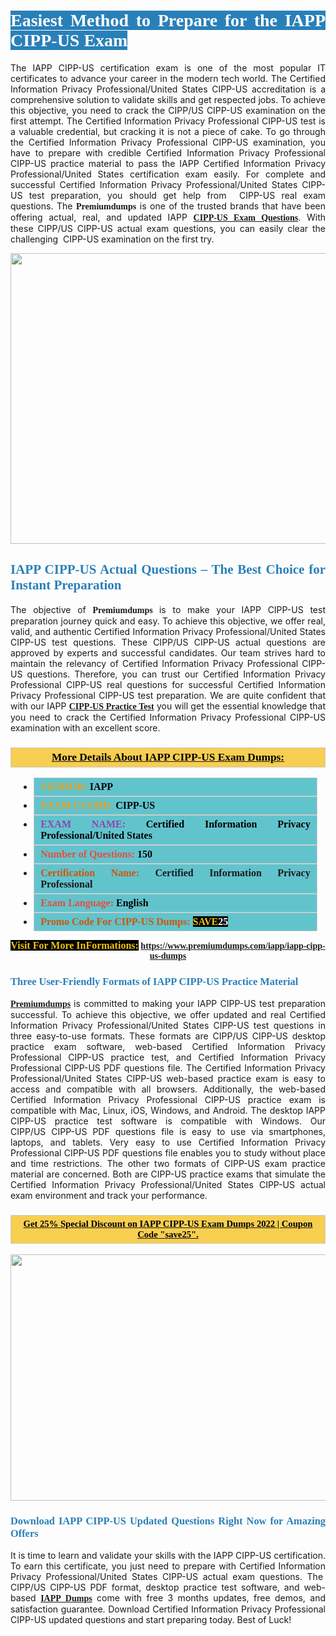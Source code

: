 <h1 style="text-align: justify;"><span style="color:#ffffff;"><span style="font-family:Georgia,serif;"><strong><span style="background-color:#2980b9;">Easiest Method to Prepare for the IAPP CIPP-US Exam</span></strong></span></span></h1>

<p style="text-align: justify;">The IAPP CIPP-US certification exam is one of the most popular IT certificates to advance your career in the modern tech world. The Certified Information Privacy Professional/United States CIPP-US accreditation is a comprehensive solution to validate skills and get respected jobs. To achieve this objective, you need to crack the CIPP/US CIPP-US examination on the first attempt. The Certified Information Privacy Professional CIPP-US test is a valuable credential, but cracking it is not a piece of cake. To go through the Certified Information Privacy Professional CIPP-US examination, you have to prepare with credible Certified Information Privacy Professional CIPP-US practice material to pass the IAPP Certified Information Privacy Professional/United States certification exam easily. For complete and successful Certified Information Privacy Professional/United States CIPP-US test preparation, you should get help from  CIPP-US real exam questions. The <span style="font-size:14px;"><span style="font-family:Georgia,serif;"><strong>Premiumdumps</strong></span></span> is one of the trusted brands that have been offering actual, real, and updated IAPP <span style="font-family:Georgia,serif;"><strong><a href="https://www.premiumdumps.com/iapp/iapp-cipp-us-dumps">CIPP-US Exam Questions</a></strong></span>. With these CIPP/US CIPP-US actual exam questions, you can easily clear the challenging  CIPP-US examination on the first try.</p>

<p style="text-align: center;"><a href="https://www.premiumdumps.com/iapp/iapp-cipp-us-dumps"><img alt="" src="https://i.imgur.com/VJaqCPg.jpeg" style="width: 700px; height: 465px;" /></a></p>

<h2 style="text-align: justify;"><span style="color:#2980b9;"><span style="font-family:Georgia,serif;"><strong>IAPP CIPP-US Actual Questions – The Best Choice for Instant Preparation</strong></span></span></h2>

<p style="text-align: justify;">The objective of <span style="font-size:14px;"><span style="font-family:Georgia,serif;"><strong>Premiumdumps </strong></span></span>is to make your IAPP CIPP-US test preparation journey quick and easy. To achieve this objective, we offer real, valid, and authentic Certified Information Privacy Professional/United States CIPP-US test questions. These CIPP/US CIPP-US actual questions are approved by experts and successful candidates. Our team strives hard to maintain the relevancy of Certified Information Privacy Professional CIPP-US questions. Therefore, you can trust our Certified Information Privacy Professional CIPP-US real questions for successful Certified Information Privacy Professional CIPP-US test preparation. We are quite confident that with our IAPP <span style="font-family:Georgia,serif;"><strong><a href="https://www.premiumdumps.com/iapp/iapp-cipp-us-dumps">CIPP-US Practice Test</a></strong></span> you will get the essential knowledge that you need to crack the Certified Information Privacy Professional CIPP-US examination with an excellent score.</p>

<h3 style="background: #f7ce50; border: 1px solid rgb(204, 204, 204); padding: 5px 10px; text-align: center;"><span style="font-family:Georgia,serif;"><u><u><span style="color:#000000;"><span style="font-size:11pt"><span style="line-height:normal"><b><span style="font-size:13.0pt"><span cambria="">More Details About IAPP CIPP-US Exam Dumps:</span></span></b></span></span></span></u></u></span></h3>

<ul>
	<li style="margin:0cm 10pt">
	<div style="background:#61c4cd; border: 1px solid rgb(204, 204, 204); padding: 5px 10px; text-align: justify;"><span style="font-family:Georgia,serif;"><span style="font-size:11pt"><span style="line-height:normal"><b><span style="font-size:12.0pt"><span new="" roman="" times=""><span style="color:#f39c12;">VENDOR:</span> <span style="color:#000000;">IAPP</span></span></span></b></span></span></span></div>
	</li>
	<li style="margin:0cm 10pt">
	<div style="background: #61c4cd; border: 1px solid rgb(204, 204, 204); padding: 5px 10px; text-align: justify;"><span style="font-family:Georgia,serif;"><span style="font-size:11pt"><span style="line-height:normal"><b><span style="font-size:12.0pt"><span new="" roman="" times=""><span style="color:#f39c12;">EXAM CCODE:</span> <span style="color:#000000;">CIPP-US</span></span></span></b></span></span></span></div>
	</li>
	<li style="margin:0cm 10pt">
	<div style="background: #61c4cd; border: 1px solid rgb(204, 204, 204); padding: 5px 10px; text-align: justify;"><span style="font-family:Georgia,serif;"><span style="font-size:11pt"><span style="line-height:normal"><b><span style="font-size:12.0pt"><span new="" roman="" times=""><span style="color:#8e44ad;">EXAM NAME:</span> <span style="color:#000000;">Certified Information Privacy Professional/United States</span></span></span></b></span></span></span></div>
	</li>
	<li style="margin:0cm 10pt">
	<div style="background: #61c4cd; border: 1px solid rgb(204, 204, 204); padding: 5px 10px;"><span style="font-family:Georgia,serif;"><span style="font-size:11pt"><span style="line-height:normal"><b><span style="font-size:12.0pt"><span new="" roman="" times=""><span style="color:#e74c3c;">Number of Questions:</span><span style="color:#000000;"><span style="color:#f1c40f;"> </span>150</span></span></span></b></span></span></span></div>
	</li>
	<li style="margin:0cm 10pt">
	<div style="background: #61c4cd; border: 1px solid rgb(204, 204, 204); padding: 5px 10px; text-align: justify;"><span style="font-family:Georgia,serif;"><span style="font-size:11pt"><span style="line-height:normal"><b><span style="font-size:12.0pt"><span new="" roman="" times=""><span style="color:#d35400;">Certification Name:</span> Certified Information Privacy Professional</span></span></b></span></span></span></div>
	</li>
	<li style="margin:0cm 10pt">
	<div style="background: #61c4cd; border: 1px solid rgb(204, 204, 204); padding: 5px 10px; text-align: justify;"><span style="font-family:Georgia,serif;"><span style="font-size:11pt"><span style="line-height:normal"><b><span style="font-size:12.0pt"><span new="" roman="" times=""><span style="color:#e74c3c;">Exam Language:</span> <span style="color:#000000;">English</span></span></span></b></span></span></span></div>
	</li>
	<li style="margin:0cm 10pt">
	<div style="background: #61c4cd; border: 1px solid rgb(204, 204, 204); padding: 5px 10px;"><span style="font-family:Georgia,serif;"><span style="font-size:11pt"><span style="line-height:normal"><b><span style="font-size:12.0pt"><span new="" roman="" times=""><span style="color:#d35400;">Promo Code For CIPP-US Dumps:</span><span style="color:#f1c40f;"> <span style="background-color:#000000;">SAVE</span></span><span style="color:#ffffff;"><span style="background-color:#000000;">25</span></span></span></span></b></span></span></span></div>
	</li>
</ul>

<p style="text-align: center;"><span style="font-family:Georgia,serif;"><strong><span style="font-size:16px;"><span style="color:#f1c40f;"><span style="background-color:#000000;">Visit For More InFormations:</span></span></span> <a href="https://www.premiumdumps.com/iapp/iapp-cipp-us-dumps">https://www.premiumdumps.com/iapp/iapp-cipp-us-dumps</a></strong></span></p>

<h3 style="text-align: justify;"><span style="color:#2980b9;"><span style="font-family:Georgia,serif;"><strong><strong><strong>Three User-Friendly Formats of IAPP CIPP-US Practice Material </strong></strong></strong></span></span></h3>

<p style="text-align: justify;"><span style="font-size:14px;"><span style="font-family:Georgia,serif;"><strong><a href="https://www.premiumdumps.com/">Premiumdumps</a> </strong></span></span>is committed to making your IAPP CIPP-US test preparation successful. To achieve this objective, we offer updated and real Certified Information Privacy Professional/United States CIPP-US test questions in three easy-to-use formats. These formats are CIPP/US CIPP-US desktop practice exam software, web-based Certified Information Privacy Professional CIPP-US practice test, and Certified Information Privacy Professional CIPP-US PDF questions file. The Certified Information Privacy Professional/United States CIPP-US web-based practice exam is easy to access and compatible with all browsers. Additionally, the web-based Certified Information Privacy Professional CIPP-US practice exam is compatible with Mac, Linux, iOS, Windows, and Android. The desktop IAPP CIPP-US practice test software is compatible with Windows. Our CIPP/US CIPP-US PDF questions file is easy to use via smartphones, laptops, and tablets. Very easy to use Certified Information Privacy Professional CIPP-US PDF questions file enables you to study without place and time restrictions. The other two formats of CIPP-US exam practice material are concerned. Both are CIPP-US practice exams that simulate the Certified Information Privacy Professional/United States CIPP-US actual exam environment and track your performance.</p>

<h3 style="background: rgb(247, 206, 80); border: 1px solid rgb(204, 204, 204); padding: 5px 10px; text-align: center;"><span style="font-family:Georgia,serif;"><u><span style="color:#000000;"><span style="font-size:11pt;"><span style="line-height:normal;"><b><span cambria="">Get 25% Special Discount on IAPP CIPP-US Exam Dumps 2022 | Coupon Code "save25".</span></b></span></span></span></u></span></h3>

<p style="text-align: center;"><strong><strong><a href="https://www.premiumdumps.com/iapp/iapp-cipp-us-dumps"><img alt="" src="https://i.imgur.com/2KPb8yb.jpeg" style="width: 700px; height: 394px;" /></a></strong></strong></p>

<h3 style="text-align: justify;"><strong><span style="color:#2980b9;"><span style="font-family:Georgia,serif;"><strong><strong><strong>Download IAPP CIPP-US Updated Questions Right Now for Amazing Offers</strong></strong></strong></span></span></strong></h3>

<p style="text-align: justify;">It is time to learn and validate your skills with the IAPP CIPP-US certification. To earn this certificate, you just need to prepare with Certified Information Privacy Professional/United States CIPP-US actual exam questions. The  CIPP/US CIPP-US PDF format, desktop practice test software, and web-based <span style="font-family:Georgia,serif;"><strong><a href="https://www.premiumdumps.com/iapp-exam-dumps">IAPP Dumps</a></strong></span> come with free 3 months updates, free demos, and satisfaction guarantee. Download Certified Information Privacy Professional CIPP-US updated questions and start preparing today. Best of Luck!</p>
